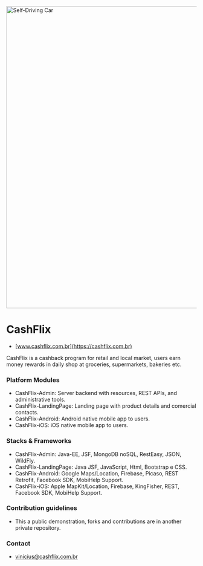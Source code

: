<img src="https://scontent.fplu11-1.fna.fbcdn.net/v/t1.0-9/13394203_1606047449706736_7682811909503955740_n.png?oh=44d4adaaa46c1f924e499bb75c9608b6&oe=5AB87702" alt="Self-Driving Car" width="800px">

# CashFlix #
* [www.cashflix.com.br](https://cashflix.com.br)

CashFlix is a cashback program for retail and local market, users earn money rewards in daily shop at groceries, supermarkets, bakeries etc.

### Platform Modules ###

* CashFlix-Admin:
Server backend with resources, REST APIs, and administrative tools.
* CashFlix-LandingPage:
Landing page with product details and comercial contacts.
* CashFlix-Android:
Android native mobile app to users.
* CashFlix-iOS:
iOS native mobile app to users.

### Stacks & Frameworks ###

* CashFlix-Admin:
Java-EE, JSF, MongoDB noSQL, RestEasy, JSON, WildFly.
* CashFlix-LandingPage:
Java JSF, JavaScript, Html, Bootstrap e CSS.
* CashFlix-Android:
Google Maps/Location, Firebase, Picaso, REST Retrofit, Facebook SDK, MobiHelp Support.
* CashFlix-iOS:
Apple MapKit/Location, Firebase, KingFisher, REST, Facebook SDK, MobiHelp Support.

### Contribution guidelines ###

* This a public demonstration, forks and contributions are in another private repository.

### Contact ###

* [vinicius@cashflix.com.br](mailto:vinicius@cashflix.com.br)
